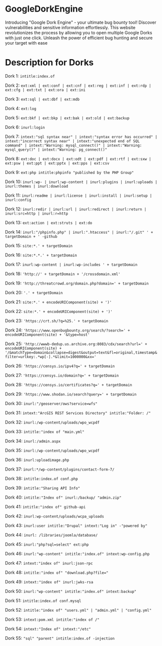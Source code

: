 # GoogleDorkEngine
Introducing "Google Dork Engine" - your ultimate bug bounty tool! Discover vulnerabilities and sensitive information effortlessly. This website revolutionizes the process by allowing you to open multiple Google Dorks with just one click. Unleash the power of efficient bug hunting and secure your target with ease


# Description for Dorks

Dork 1:
```intitle:index.of```

Dork 2:
```ext:xml | ext:conf | ext:cnf | ext:reg | ext:inf | ext:rdp | ext:cfg | ext:txt | ext:ora | ext:ini```

Dork 3:
```ext:sql | ext:dbf | ext:mdb```

Dork 4:
```ext:log```

Dork 5:
```ext:bkf | ext:bkp | ext:bak | ext:old | ext:backup```

Dork 6:
```inurl:login```

Dork 7:
```intext:"sql syntax near" | intext:"syntax error has occurred" | intext:"incorrect syntax near" | intext:"unexpected end of SQL command" | intext:"Warning: mysql_connect()" | intext:"Warning: mysql_query()" | intext:"Warning: pg_connect()"```

Dork 8:
```ext:doc | ext:docx | ext:odt | ext:pdf | ext:rtf | ext:sxw | ext:psw | ext:ppt | ext:pptx | ext:pps | ext:csv```

Dork 9:
```ext:php intitle:phpinfo "published by the PHP Group"```

Dork 10:
```inurl:wp- | inurl:wp-content | inurl:plugins | inurl:uploads | inurl:themes | inurl:download```

Dork 11:
```inurl:readme | inurl:license | inurl:install | inurl:setup | inurl:config```

Dork 12:
```inurl:redir | inurl:url | inurl:redirect | inurl:return | inurl:src=http | inurl:r=http```

Dork 13:
```ext:action | ext:struts | ext:do```

Dork 14:
```inurl:"/phpinfo.php" | inurl:".htaccess" | inurl:"/.git" ' + targetDomain + ' -github```

Dork 15:
```site:*.' + targetDomain```

Dork 16:
```site:*.*.' + targetDomain```

Dork 17:
```inurl:wp-content | inurl:wp-includes ' + targetDomain```

Dork 18:
```'http://' + targetDomain + '/crossdomain.xml'```

Dork 19:
```'http://threatcrowd.org/domain.php?domain=' + targetDomain```

Dork 20:
```'.' + targetDomain```

Dork 21:
```site:*.' + encodeURIComponent(site) + ')'```

Dork 22:
```site:*.' + encodeURIComponent(site) + ')'```

Dork 23:
```'https://crt.sh/?q=%25.' + targetDomain```

Dork 24:
```'https://www.openbugbounty.org/search/?search=' + encodeURIComponent(site) + '&type=host'```

Dork 25:
```'http://wwwb-dedup.us.archive.org:8083/cdx/search?url=' + encodeURIComponent(site) + '/&matchType=domain&collapse=digest&output=text&fl=original,timestamp&filter=urlkey:.*wp[-].*&limit=1000000&xx='```

Dork 26:
```'https://censys.io/ipv4?q=' + targetDomain```

Dork 27:
```'https://censys.io/domain?q=' + targetDomain```

Dork 28:
```'https://censys.io/certificates?q=' + targetDomain```

Dork 29:
```'https://www.shodan.io/search?query=' + targetDomain```

Dork 30:
```inurl:"/geoserver/ows?service=wfs"```

Dork 31:
```intext:"ArcGIS REST Services Directory" intitle:"Folder: /"```

Dork 32:
```inurl:/wp-content/uploads/wpo_wcpdf```

Dork 33:
```intitle:"index of "main.yml"```

Dork 34:
```inurl:/admin.aspx```

Dork 35:
```inurl:/wp-content/uploads/wpo_wcpdf```

Dork 36:
```inurl:uploadimage.php```

Dork 37:
```inurl:*/wp-content/plugins/contact-form-7/```

Dork 38:
```intitle:index.of conf.php```

Dork 39:
```intitle:"Sharing API Info"```

Dork 40:
```intitle:"Index of" inurl:/backup/ "admin.zip"```

Dork 41:
```intitle:"index of" github-api```

Dork 42:
```inurl:wp-content/uploads/wcpa_uploads```

Dork 43:
```inurl:user intitle:"Drupal" intext:"Log in" -"powered by"```

Dork 44:
```inurl: /libraries/joomla/database/```

Dork 45:
```inurl:"php?sql=select" ext:php```

Dork 46:
```inurl:"wp-content" intitle:"index.of" intext:wp-config.php```

Dork 47:
```intext:"index of" inurl:json-rpc```

Dork 48:
```intitle:"index of" "download.php?file="```

Dork 49:
```intext:"index of" inurl:jwks-rsa```

Dork 50:
```inurl:"wp-content" intitle:"index.of" intext:backup"```

Dork 51:
```intitle:index.of conf.mysql```

Dork 52:
```intitle:"index of" "users.yml" | "admin.yml" | "config.yml"```

Dork 53:
```intext:pom.xml intitle:"index of /"```

Dork 54:
```intext:"Index of" intext:"/etc"```

Dork 55:
```"sql" "parent" intitle:index.of -injection```
